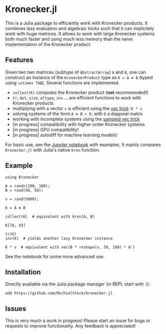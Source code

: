 # Kronecker.jl

This is a Julia package to efficiently work with Kronecker products. It combines lazy evaluation and algebraic tricks such that it can implicitely work with huge matrices. It allows to work with large Kronecker systems both much faster and using much less memory than the naive implementation of the Kronecker product.

## Features

Given two two matrices (subtype of `AbstractArray`) `A` and `B`, one can construct an instance of the `KroneckerProduct` type as `K = A ⊗ B` (typed using `\otimes TAB`). Several functions are implemented.

- `collect(K)` computes the Kronecker product (**not** recommended!)
- `tr`, `det`, `size`, `eltype`, `inv` ... are efficient functions to work with Kronecker products
- multiplying with a vector `v` is efficient using the [vec trick](https://en.wikipedia.org/wiki/Kronecker_product#Matrix_equations): `K * v`
- solving systems of the form `A ⊗ B + D`, with `D` a diagonal matrix
- working with incomplete systems using the [sampled vec trick](https://arxiv.org/pdf/1601.01507.pdf)
- [in progress] compatibility with higher-order Kronecker systems
- [in progress] GPU compatibility!
- [in progress] autodiff for machine learning models!

For basic use, see the [Jupyter notebook](notebooks/Benchmark.ipynb) with examples. It mainly compares `Kronecker.jl` with Julia's native `kron` function.

## Example

```julialang
using Kronecker

A = randn(100, 100);
B = rand(50, 50);

v = rand(5000);

K = A ⊗ B

collect(K)  # equivalent with kron(A, B)

K[78, 43]

tr(K)
inv(K)  # yields another lazy Kronecker instance

K * v  # equivalent with vec(B * reshape(v, 50, 100) * A')
```

See the notebook for some more advanced use.

## Installation

Directly available via the Julia package manager (in REPL start with `]`):

```julialang
add https://github.com/MichielStock/Kronecker.jl
```

## Issues

This is very much a work in progress! Please start an issue for bugs or requests to improve functionality. Any feedback is appreciated!

